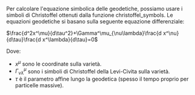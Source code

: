 Per calcolare l'equazione simbolica delle geodetiche, possiamo usare i simboli di Christoffel ottenuti dalla funzione christoffel_symbols. Le equazioni geodetiche si basano sulla seguente equazione differenziale:

$\frac{d^2x^\mu}{d\tau^2}+\Gamma^\mu_{\nu\lambda}\frac{d x^\nu}{d\tau}\frac{d x^\lambda}{d\tau}=0$

Dove:

- $x^\mu$ sono le coordinate sulla varietà.
- $\Gamma^\mu_{\nu\lambda}$ sono i simboli di Christoffel della Levi-Civita sulla varietà.
- $\tau$ è il parametro affine lungo la geodetica (spesso il tempo proprio per particelle massive).


